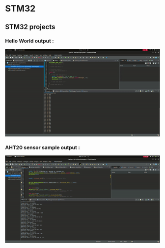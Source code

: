 # STM32
## STM32 projects

### Hello  World output : 

![alt text](https://github.com/makeshm98/STM32/blob/main/hello/ezgif.com-video-to-gif-converter.gif)

### AHT20 sensor sample output : 

![alt text](https://github.com/makeshm98/STM32/blob/main/I2c_01/ezgif.com-video-to-gif-converter(1).gif)


